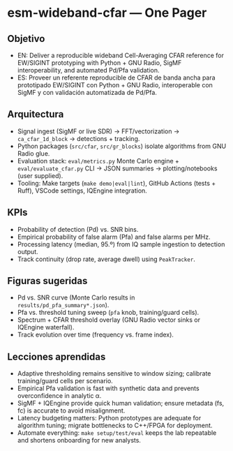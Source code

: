 # esm-wideband-cfar — One Pager

## Objetivo
- EN: Deliver a reproducible wideband Cell-Averaging CFAR reference for EW/SIGINT prototyping with Python + GNU Radio, SigMF interoperability, and automated Pd/Pfa validation.
- ES: Proveer un referente reproducible de CFAR de banda ancha para prototipado EW/SIGINT con Python + GNU Radio, interoperable con SigMF y con validación automatizada de Pd/Pfa.

## Arquitectura
- Signal ingest (SigMF or live SDR) → FFT/vectorization → `ca_cfar_1d_block` → detections + tracking.
- Python packages (`src/cfar`, `src/gr_blocks`) isolate algorithms from GNU Radio glue.
- Evaluation stack: `eval/metrics.py` Monte Carlo engine + `eval/evaluate_cfar.py` CLI → JSON summaries → plotting/notebooks (user supplied).
- Tooling: Make targets (`make demo|eval|lint`), GitHub Actions (tests + Ruff), VSCode settings, IQEngine integration.

## KPIs
- Probability of detection (Pd) vs. SNR bins.
- Empirical probability of false alarm (Pfa) and false alarms per MHz.
- Processing latency (median, 95.º) from IQ sample ingestion to detection output.
- Track continuity (drop rate, average dwell) using `PeakTracker`.

## Figuras sugeridas
- Pd vs. SNR curve (Monte Carlo results in `results/pd_pfa_summary*.json`).
- Pfa vs. threshold tuning sweep (`pfa` knob, training/guard cells).
- Spectrum + CFAR threshold overlay (GNU Radio vector sinks or IQEngine waterfall).
- Track evolution over time (frequency vs. frame index).

## Lecciones aprendidas
- Adaptive thresholding remains sensitive to window sizing; calibrate training/guard cells per scenario.
- Empirical Pfa validation is fast with synthetic data and prevents overconfidence in analytic α.
- SigMF + IQEngine provide quick human validation; ensure metadata (fs, fc) is accurate to avoid misalignment.
- Latency budgeting matters: Python prototypes are adequate for algorithm tuning; migrate bottlenecks to C++/FPGA for deployment.
- Automate everything: `make setup/test/eval` keeps the lab repeatable and shortens onboarding for new analysts.


